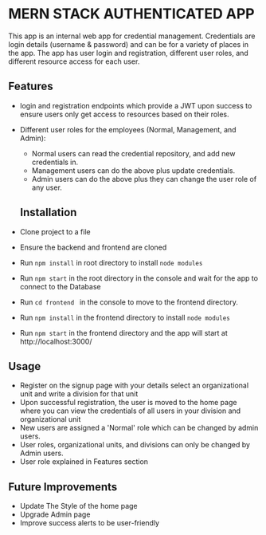 # MERN STACK AUTHENTICATED APP

This app is an internal web app for credential management. Credentials are login details
(username & password) and can be for a variety of places in the app. The app has user login and registration, different user roles, and
different resource access for each user.

## Features

- login and registration endpoints which provide a JWT upon success to ensure users only get access to resources based on their roles.
- Different user roles for the employees (Normal, Management, and Admin):

  - Normal users can read the credential repository, and add new credentials in.
  - Management users can do the above plus update credentials.
  - Admin users can do the above plus they can change the user role of any user.

  ## Installation

- Clone project to a file
- Ensure the backend and frontend are cloned
- Run `npm install` in root directory to install `node modules `
- Run `npm start` in the root directory in the console and wait for the app to connect to the Database
- Run `cd frontend ` in the console to move to the frontend directory.
- Run `npm install` in the frontend directory to install `node modules `
- Run `npm start` in the frontend directory and the app will start at http://localhost:3000/

## Usage

- Register on the signup page with your details select an organizational unit and write a division for that unit
- Upon successful registration, the user is moved to the home page where you can view the credentials of all users in your division and organizational unit
- New users are assigned a 'Normal' role which can be changed by admin users.
- User roles, organizational units, and divisions can only be changed by Admin users.
- User role explained in Features section

## Future Improvements

- Update The Style of the home page
- Upgrade Admin page
- Improve success alerts to be user-friendly
